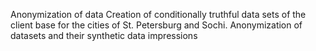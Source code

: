 Anonymization of data
 Creation of conditionally truthful data sets of the client base for the cities of St. Petersburg and Sochi. Anonymization of datasets and their synthetic data impressions
